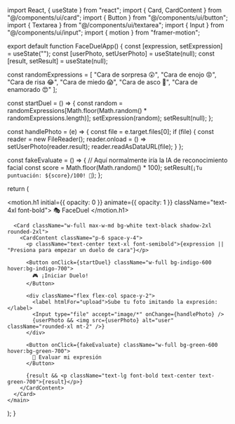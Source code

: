 import React, { useState } from "react";
import { Card, CardContent } from "@/components/ui/card";
import { Button } from "@/components/ui/button";
import { Textarea } from "@/components/ui/textarea";
import { Input } from "@/components/ui/input";
import { motion } from "framer-motion";

export default function FaceDuelApp() {
  const [expression, setExpression] = useState("");
  const [userPhoto, setUserPhoto] = useState(null);
  const [result, setResult] = useState(null);

  const randomExpressions = [
    "Cara de sorpresa 😲",
    "Cara de enojo 😡",
    "Cara de risa 😂",
    "Cara de miedo 😱",
    "Cara de asco 🤢",
    "Cara de enamorado 😍"
  ];

  const startDuel = () => {
    const random = randomExpressions[Math.floor(Math.random() * randomExpressions.length)];
    setExpression(random);
    setResult(null);
  };

  const handlePhoto = (e) => {
    const file = e.target.files[0];
    if (file) {
      const reader = new FileReader();
      reader.onload = () => setUserPhoto(reader.result);
      reader.readAsDataURL(file);
    }
  };

  const fakeEvaluate = () => {
    // Aquí normalmente iría la IA de reconocimiento facial
    const score = Math.floor(Math.random() * 100);
    setResult(`¡Tu puntuación: ${score}/100! 🎉`);
  };

  return (
    <main className="flex flex-col items-center justify-center min-h-screen bg-gradient-to-br from-indigo-600 to-purple-700 text-white p-4 space-y-6">
      <motion.h1 initial={{ opacity: 0 }} animate={{ opacity: 1 }} className="text-4xl font-bold">
        🎭 FaceDuel
      </motion.h1>

      <Card className="w-full max-w-md bg-white text-black shadow-2xl rounded-2xl">
        <CardContent className="p-6 space-y-4">
          <p className="text-center text-xl font-semibold">{expression || "Presiona para empezar un duelo de cara"}</p>

          <Button onClick={startDuel} className="w-full bg-indigo-600 hover:bg-indigo-700">
            🎮 ¡Iniciar Duelo!
          </Button>

          <div className="flex flex-col space-y-2">
            <label htmlFor="upload">Sube tu foto imitando la expresión:</label>
            <Input type="file" accept="image/*" onChange={handlePhoto} />
            {userPhoto && <img src={userPhoto} alt="user" className="rounded-xl mt-2" />}
          </div>

          <Button onClick={fakeEvaluate} className="w-full bg-green-600 hover:bg-green-700">
            🤖 Evaluar mi expresión
          </Button>

          {result && <p className="text-lg font-bold text-center text-green-700">{result}</p>}
        </CardContent>
      </Card>
    </main>
  );
}
